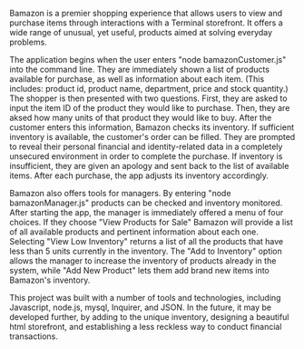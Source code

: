 
Bamazon is a premier shopping experience that allows users to view and purchase items through interactions with a Terminal storefront. It offers a wide range of unusual, yet useful, products aimed at solving everyday problems.

The application begins when the user enters "node bamazonCustomer.js" into the command line. They are immediately shown a list of products available for purchase, as well as information about each item. (This includes: product id, product name, department, price and stock quantity.) The shopper is then presented with two questions. First, they are asked to input the item ID of the product they would like to purchase. Then, they are aksed how many units of that product they would like to buy. After the customer enters this information, Bamazon checks its inventory. If sufficient inventory is available, the customer's order can be filled. They are prompted to reveal their personal financial and identity-related data in a completely unsecured environment in order to complete the purchase. If inventory is insufficient, they are given an apology and sent back to the list of available items. After each purchase, the app adjusts its inventory accordingly.

Bamazon also offers tools for managers. By entering "node bamazonManager.js" products can be checked and inventory monitored. After starting the app, the manager is immediately offered a menu of four choices. If they choose "View Products for Sale" Bamazon will provide a list of all available products and pertinent information about each one. Selecting "View Low Inventory" returns a list of all the products that have less than 5 units currently in the inventory. The "Add to Inventory" option allows the manager to increase the inventory of products already in the system, while "Add New Product" lets them add brand new items into Bamazon's inventory.

This project was built with a number of tools and technologies, including Javascript, node.js, mysql, Inquirer, and JSON. In the future, it may be developed further, by adding to the unique inventory, designing a beautiful html storefront, and establishing a less reckless way to conduct financial transactions.